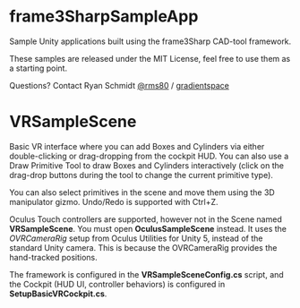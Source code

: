 # frame3SharpSampleApp

Sample Unity applications built using the frame3Sharp CAD-tool framework.

These samples are released under the MIT License, feel free to use them as a starting point.

Questions? Contact Ryan Schmidt [@rms80](http://www.twitter.com/rms80) / [gradientspace](http://www.gradientspace.com)


# VRSampleScene 

Basic VR interface where you can add Boxes and Cylinders via either double-clicking or drag-dropping from the cockpit HUD. You can also use a Draw Primitive Tool to draw Boxes and Cylinders interactively (click on the drag-drop buttons  during the tool to change the current primitive type).

You can also select primitives in the scene and move them using the 3D manipulator gizmo. Undo/Redo is supported with Ctrl+Z.

Oculus Touch controllers are supported, however not in the Scene named **VRSampleScene**. You must open **OculusSampleScene** instead. It uses the *OVRCameraRig* setup from Oculus Utilities for Unity 5, instead of the standard Unity camera. This is because the OVRCameraRig provides the hand-tracked positions.

The framework is configured in the **VRSampleSceneConfig.cs** script, and the Cockpit (HUD UI, controller behaviors) is configured in **SetupBasicVRCockpit.cs**.
